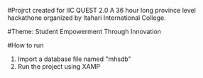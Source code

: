 #Projrct created for IIC QUEST 2.0
A 36 hour long province level hackathone organized by Itahari International College.


#Theme: Student Empowerment Through Innovation

#How to run
1. Import a database file named "mhsdb"
2. Run the project using XAMP
